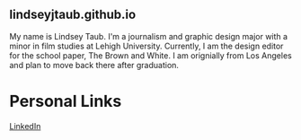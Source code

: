 
## lindseyjtaub.github.io
My name is Lindsey Taub. I'm a journalism and graphic design major with a minor in film studies at Lehigh University. Currently, I am the design editor for the school paper, The Brown and White. I am orignially from Los Angeles and plan to move back there after graduation.

# Personal Links
[LinkedIn](https://www.linkedin.com/in/lindseytaub/)

